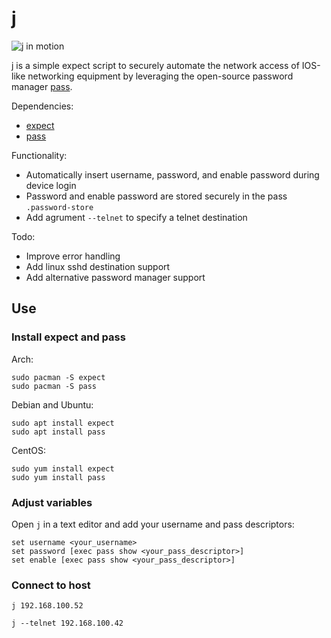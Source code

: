 # j

![j in motion](https://raw.githubusercontent.com/raylas/j/master/j.gif)

j is a simple expect script to securely automate the network access of IOS-like networking equipment by leveraging the open-source password manager [pass](https://passwordstore.org).

Dependencies:

* [expect](https://core.tcl.tk/expect/index)
* [pass](https://passwordstore.org)

Functionality:

* Automatically insert username, password, and enable password during device login
* Password and enable password are stored securely in the pass `.password-store`
* Add agrument `--telnet` to specify a telnet destination

Todo:

* Improve error handling
* Add linux sshd destination support
* Add alternative password manager support

## Use

### Install expect and pass

Arch:

``` shell
sudo pacman -S expect
sudo pacman -S pass
```

Debian and Ubuntu:

``` shell
sudo apt install expect
sudo apt install pass
```

CentOS:

``` shell
sudo yum install expect
sudo yum install pass
```

### Adjust variables

Open `j` in a text editor and add your username and pass descriptors:

``` shell
set username <your_username>
set password [exec pass show <your_pass_descriptor>]
set enable [exec pass show <your_pass_descriptor>]
```

### Connect to host

``` shell
j 192.168.100.52
```

``` shell
j --telnet 192.168.100.42
```